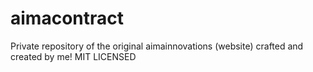 # aimacontract
Private repository of the original aimainnovations (website) crafted and created by me! MIT LICENSED
